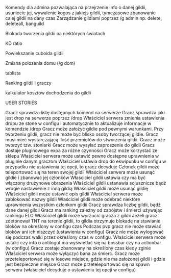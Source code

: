 Komendy dla admina pozwalająca na przejrzenie info o danej gildii, usuniecie jej, wywalenie kogos z jakiejs gildii, tymczasowe zbanowanie calej gildii na dany czas
 Zarządzanie gildiami poprzez /g admin np. delete, deleteall, banguild

Blokada tworzenia gildii na niektórych światach

KD ratio

Powiekszanie cuboida gildii

Zmiana polozenia domu (/g dom)

tablista

Ranking gildii i graczy

kalkulator kosztów dochodzenia do gildii

USER STORIES

Gracz sprawdza listę dostępnych komend na serwerze
Gracz sprawdza jaki jest drop na serwerze poprzez /drop
Właściciel serwera zmienia ustawienia dropu ze stone w configu i automatycznie to aktualizuje informacje w komendzie /drop
Gracz może założyć gildie pod pewnymi warunkami.
Przy tworzeniu gildii, gracz nie może być blisko osoby tworzącej gildie. Gracz musi mieć wystarczającą ilość przemiotów do stworzenia gildii.
Gracz może tworzyć tzw. stoniarki
Gracz może wysyłać zaproszenie do gildii
Gracz dostaje pluginowego expa za różne czynności
Gracz może korzystać ze sklepu
Właściciel serwera może ustawić pewne dostępne uprawnienia w pluginie danym graczom
Właściciel ustawia drop do ekwipunku w configu w przypadku nie ustawienia tej opcji, to gracz decyduje
Członek gildii może teleportować się na teren swojej gildii
Właściciel serwera może usunąć gildie i zbanować jej członków
Właściciel gildii ustawia czy ma być włączony drużynowe obrażenia
Właściciel gildii ustanawia sojusznicze bądź wrogie nastawienie z inną gildią
Właściciel gildii może usunąć gildię
Właściciel gildii może ustawić opis gildii
Właściciel serwera może zablokować nazwy gildii
Właściciel gildii może odebrać niektóre uprawnienia wszystkim członkom gildii
Gracz sprawdza liczbę gildii, bądź dane danej gildii
Gracz ma ranking zależny od zabójstw i śmierci używając rankingu ELO
Właściciel gildii może wyrzucić gracza z gildii
Jeżeli gracz zdetonował TNT na terenie gildii, to gildia otrzymuje blokadę na stawianie bloków na określony w configu czas
Podczas pvp gracz nie może stawiać bloków ani ich niszczyć (ustawienia w configu)
Gracz nie może wylogować się podczas walki przez określony czas w configu.
Właściciel serwera może ustalić czy info o antilogut ma wyświetlać się na bossbar czy na actionbar (w configu)
Gracz zostaje zbanowany na określony czas kiedy zginie
Właściciel serwera może wyłączyć bana za śmierć.
Gracz może przeteleportować się w losowe miejsce, gdzie nie ma założonej gildii i gdzie jest bezpieczne miejsce
Gracz może przeteleportować się na spawn serwera (właściciel decyduje o ustawieniu tej opcji w configu)


